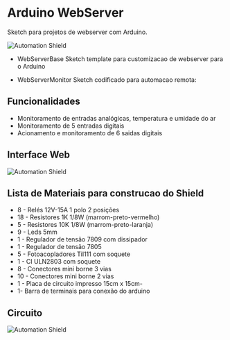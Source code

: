# Arduino WebServer

Sketch para projetos de webserver com Arduino.

![Automation Shield](http://2.bp.blogspot.com/-vpelax3SbG0/TzmbquwE20I/AAAAAAAAAJM/MYi4NBYZEZE/s640/DSCF4515.JPG)

- WebServerBase
Sketch template para customizacao de webserver para o Arduino

- WebServerMonitor
Sketch codificado para automacao remota:

## Funcionalidades
- Monitoramento de entradas analógicas, temperatura e umidade do ar
- Monitoramento de 5 entradas digitais
- Acionamento e monitoramento de 6 saidas digitais

## Interface Web
![Automation Shield](http://3.bp.blogspot.com/-srpQMLxhF_Y/TzxGtrrYIoI/AAAAAAAAAJU/LJ7bMlHmCok/s640/Interface+Web.png)

## Lista de Materiais para construcao do Shield
- 8 - Relés 12V-15A 1 polo 2 posições
- 18 - Resistores 1K  1/8W (marrom-preto-vermelho)
- 5 - Resistores 10K  1/8W (marrom-preto-laranja)
- 9 - Leds 5mm
- 1 - Regulador de tensão 7809 com dissipador
- 1 - Regulador de tensão 7805
- 5 - Fotoacopladores Til111 com soquete
- 1 - CI ULN2803 com soquete
- 8 - Conectores mini  borne 3 vias
- 10 - Conectores mini borne 2 vias
- 1 - Placa de circuito impresso 15cm x 15cm-
- 1- Barra de terminais para conexão do arduino


## Circuito
![Automation Shield](http://2.bp.blogspot.com/-YWAVEmwExPg/TzmYZWKSw6I/AAAAAAAAAI0/S9Fm621uv2M/s640/Circuito.png)


